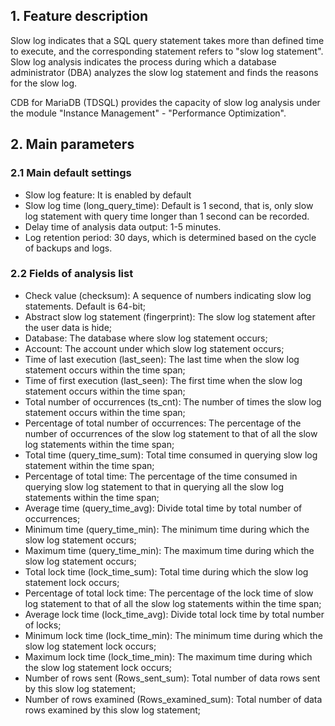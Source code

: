 ## 1. Feature description
Slow log indicates that a SQL query statement takes more than defined time to execute, and the corresponding statement refers to "slow log statement". Slow log analysis indicates the process during which a database administrator (DBA) analyzes the slow log statement and finds the reasons for the slow log.

CDB for MariaDB (TDSQL) provides the capacity of slow log analysis under the module "Instance Management" - "Performance Optimization".

## 2. Main parameters
### 2.1 Main default settings
-   Slow log feature: It is enabled by default
-   Slow log time (long_query_time): Default is 1 second, that is, only slow log statement with query time longer than 1 second can be recorded.
-   Delay time of analysis data output: 1-5 minutes.
-   Log retention period: 30 days, which is determined based on the cycle of backups and logs.

### 2.2 Fields of analysis list
-   Check value (checksum): A sequence of numbers indicating slow log statements. Default is 64-bit;
-   Abstract slow log statement (fingerprint): The slow log statement after the user data is hide;
-   Database: The database where slow log statement occurs;
-   Account: The account under which slow log statement occurs;
-   Time of last execution (last_seen): The last time when the slow log statement occurs within the time span;
-   Time of first execution (last_seen): The first time when the slow log statement occurs within the time span;
-   Total number of occurrences (ts_cnt): The number of times the slow log statement occurs within the time span;
-   Percentage of total number of occurrences: The percentage of the number of occurrences of the slow log statement to that of all the slow log statements within the time span;
-   Total time (query_time_sum): Total time consumed in querying slow log statement within the time span;
-   Percentage of total time: The percentage of the time consumed in querying slow log statement to that in querying all the slow log statements within the time span;
-   Average time (query_time_avg): Divide total time by total number of occurrences;
-   Minimum time (query_time_min): The minimum time during which the slow log statement occurs;
-   Maximum time (query_time_min): The maximum time during which the slow log statement occurs;
-   Total lock time (lock_time_sum): Total time during which the slow log statement lock occurs;
-   Percentage of total lock time: The percentage of the lock time of slow log statement to that of all the slow log statements within the time span;
-   Average lock time (lock_time_avg): Divide total lock time by total number of locks;
-   Minimum lock time (lock_time_min): The minimum time during which the slow log statement lock occurs;
-   Maximum lock time (lock_time_min): The maximum time during which the slow log statement lock occurs;
-   Number of rows sent (Rows_sent_sum): Total number of data rows sent by this slow log statement;
-   Number of rows examined (Rows_examined_sum): Total number of data rows examined by this slow log statement;

